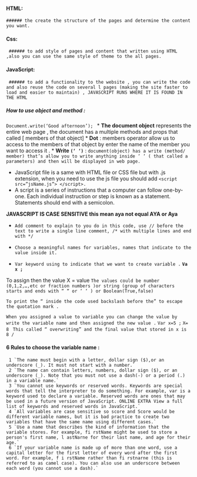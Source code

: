 #### HTML:
    ###### the create the structure of the pages and determine the content you want.

#### Css:
     ###### to add style of pages and content that written using HTML ,also you can use the same style of theme to the all pages.

#### JavaScript:
     ###### to add a functionality to the website , you can write the code  and also reuse the code on several l pages (making the site faster to load and easier to maintain) , JAVASCRIPT RUNS WHERE IT IS FOUND IN THE HTML

##### How to use object and method :
`Document.write(‘Good afternoon’); `
     * **The document object** represents the entire web page , the document has a multiple methods and props that called [ members of that object]
     * **Dot** : members operator allow us to access to the members of that object by enter the name of the member you want to access it .
     * **Write `(‘ ‘)`** : `document(object) has a write (method/ member) that’s allow you to write anything inside ‘ ‘ ( that called a parameters) and then will be displayed in web page.`

* JavaScript file is a same with HTML file or CSS file but with .js extension, when you need to use the js file you should add `<script src=”jsName.js”> </script>.`
* A script is a series of instructions that a computer can follow one-by-one. Each individual instruction or step is known as a statement. Statements should end with a semicolon.

**JAVASCRIPT IS CASE SENSITIVE this mean aya not equal AYA or Aya**

* `Add comment to explain to you do in this code, use // before the text to write a single line comment, /* with multiple lines and end with */` 

* `Choose a meaningful names for variables, names that indicate to the value inside it.`

* `Var keyword using to indicate that we want to create variable .`
 **`Va x ;`**

To assign then the value 
X = value 
`The values could be number (0,1,2,…,etc or fraction numbers )or string (group of characters starts and ends with “ “ or ‘ ‘ ) or Boolean(True,false)`

`To print the “ inside the code used backslash before the” to escape the quotation mark .`

`When you assigned a value to variable you can change the value by write the variable name and then assigned the new value .`
`Var x=5 ;`
`X= 8 `
`This called “ overwriting” and the final value that stored in x is 8 /`


#### 6 Rules to choose the variable name :
     1 `The name must begin with a letter, dollar sign ($),or an underscore (_). It must not start with a number.`
     2 `The name can contain letters, numbers, dollar sign ($), or an underscore (_). Note that you must not use a dash(-) or a period (.) in a variable name.`
     3 `You cannot use keywords or reserved words. Keywords are special words that tell the interpreter to do something. For example, var is a keyword used to declare a variable. Reserved words are ones that may be used in a future version of JavaScript. ONLINE EXTRA View a full list of keywords and reserved words in JavaScript.`
     4 `All variables are case sensitive so score and Score would be different variable names, but it is bad practice to create two variables that have the same name using different cases.`
     5 `Use a name that describes the kind of information that the variable stores. For example, fi rstName might be used to store a person's first name, l astNarne for their last name, and age for their age.`
     6 `If your variable name is made up of more than one word, use a capital letter for the first letter of every word after the first word. For example, f i rstName rather than fi rstnarne (this is referred to as camel case). You can also use an underscore between each word (you cannot use a dash).`

